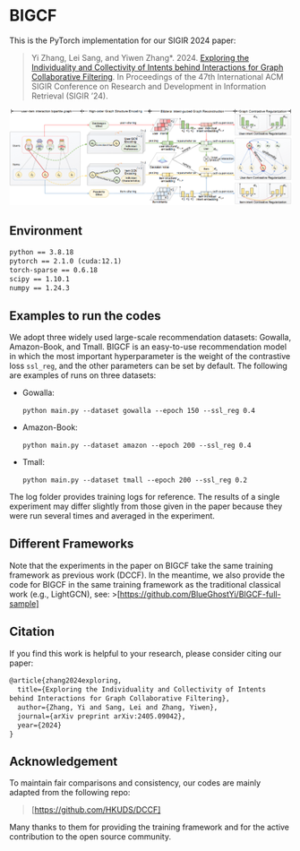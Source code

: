 # BIGCF

This is the PyTorch implementation for our SIGIR 2024 paper:
> Yi Zhang, Lei Sang, and Yiwen Zhang*. 2024. [Exploring the Individuality and Collectivity of Intents behind Interactions for Graph Collaborative Filtering](https://arxiv.org/abs/2405.09042). In Proceedings of the 47th International ACM SIGIR Conference on Research and Development in Information Retrieval (SIGIR ’24).

<p align="center">
<img src="BIGCF.png" alt="BIGCF" />
</p>


## Environment
```
python == 3.8.18
pytorch == 2.1.0 (cuda:12.1)
torch-sparse == 0.6.18
scipy == 1.10.1
numpy == 1.24.3
```

## Examples to run the codes
We adopt three widely used large-scale recommendation datasets: Gowalla, Amazon-Book, and Tmall. BIGCF is an easy-to-use recommendation model in which the most important hyperparameter is the weight of the contrastive loss `ssl_reg`, and the other parameters can be set by default. The following are examples of runs on three datasets:

- Gowalla:

  `python main.py --dataset gowalla --epoch 150 --ssl_reg 0.4`
- Amazon-Book:

  `python main.py --dataset amazon --epoch 200 --ssl_reg 0.4`
- Tmall:

  `python main.py --dataset tmall --epoch 200 --ssl_reg 0.2`

The log folder provides training logs for reference. The results of a single experiment may differ slightly from those given in the paper because they were run several times and averaged in the experiment.

## Different Frameworks
Note that the experiments in the paper on BIGCF take the same training framework as previous work (DCCF). In the meantime, we also provide the code for BIGCF in the same training framework as the traditional classical work (e.g., LightGCN), see: >[https://github.com/BlueGhostYi/BIGCF-full-sample]


## Citation
If you find this work is helpful to your research, please consider citing our paper:
```
@article{zhang2024exploring,
  title={Exploring the Individuality and Collectivity of Intents behind Interactions for Graph Collaborative Filtering},
  author={Zhang, Yi and Sang, Lei and Zhang, Yiwen},
  journal={arXiv preprint arXiv:2405.09042},
  year={2024}
}
```

## Acknowledgement
To maintain fair comparisons and consistency, our codes are mainly adapted from the following repo: 
>[https://github.com/HKUDS/DCCF]

Many thanks to them for providing the training framework and for the active contribution to the open source community.
